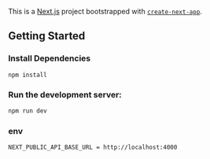 This is a [Next.js](https://nextjs.org/) project bootstrapped with [`create-next-app`](https://github.com/vercel/next.js/tree/canary/packages/create-next-app).

## Getting Started

### Install Dependencies
```
npm install
```

### Run the development server:
```bash
npm run dev
```


### env
```
NEXT_PUBLIC_API_BASE_URL = http://localhost:4000

```